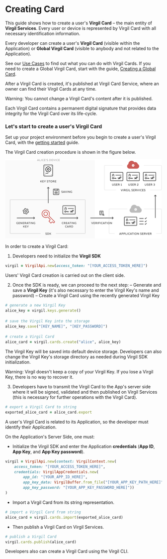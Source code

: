 # Creating Card

This guide shows how to create a user's **Virgil Card** – the main entity of **Virgil Services**. Every user or device is represented by Virgil Card with all necessary identification information.

Every developer can create a user's **Virgil Card** (visible within the Application) or **Global Virgil Card** (visible to anybody and not related to the Application).

See our [Use Cases](https://github.com/VirgilSecurity/virgil-sdk-ruby/tree/docs-review/documentation/get-started) to find out what you can do with Virgil Cards. If you need to create a Global Virgil Card, start with the guide, [Creating a Global Card](https://github.com/VirgilSecurity/virgil-sdk-ruby/blob/docs-review/documentation/guides/virgil-card/creating-global-card.md).

After a Virgil Card is created, it's published at Virgil Card Service, where an owner can find their Virgil Cards at any time.

Warning: You cannot change a Virgil Card's content after it is published.

Each Virgil Card contains a  permanent digital signature that provides data integrity for the Virgil Card over its life-cycle.



### Let's start to create a user's Virgil Card

Set up your project environment before you begin to create a user's Virgil Card, with the [getting started](https://github.com/VirgilSecurity/virgil-sdk-ruby/blob/docs-review/documentation/guides/configuration/client-configuration.md) guide.


The Virgil Card creation procedure is shown in the figure below.

![Virgil Card Generation](https://github.com/VirgilSecurity/virgil-sdk-ruby/blob/docs-review/documentation/img/Card_introduct.png "Create Virgil Card")


In order to create a Virgil Card:

1. Developers need to initialize the **Virgil SDK**

```ruby
virgil = VirgilApi.new(access_token: "[YOUR_ACCESS_TOKEN_HERE]")
```

Users' Virgil Card creation is carried out on the client side.

2. Once the SDK is ready, we can proceed to the next step:
  – Generate and save a **Virgil Key** (it's also necessary to enter the Virgil Key's name and password)
  – Create a Virgil Card using the recently generated Virgil Key


  ```ruby
  # generate a new Virgil Key
  alice_key = virgil.keys.generate()

  # save the Virgil Key into the storage
  alice_key.save("[KEY_NAME]", "[KEY_PASSWORD]")

  # create a Virgil Card
  alice_card = virgil.cards.create("alice", alice_key)
  ```


The Virgil Key will be saved into default device storage. Developers can also change the Virgil Key's storage directory as needed during Virgil SDK initialization.

Warning: Virgil doesn't keep a copy of your Virgil Key. If you lose a Virgil Key, there is no way to recover it.

3. Developers have to transmit the Virgil Card to the App's server side where it will be signed, validated and then published on Virgil Services (this is necessary for further operations with the Virgil Card).

```ruby
# export a Virgil Card to string
exported_alice_card = alice_card.export
```

A user's Virgil Card is related to its Application, so the developer must identify their Application.

On the Application's Server Side, one must:

 - Initialize the Virgil SDK and enter the Application **credentials** (**App ID**, **App Key**, and **App Key password**).

 ```ruby
 virgil = VirgilApi.new(context: VirgilContext.new(
     access_token: "[YOUR_ACCESS_TOKEN_HERE]",
     credentials: VirgilAppCredentials.new(
         app_id: "[YOUR_APP_ID_HERE]",
         app_key_data: VirgilBuffer.from_file("[YOUR_APP_KEY_PATH_HERE]"),
         app_key_password: "[YOUR_APP_KEY_PASSWORD_HERE]"))
 )
 ```

-  Import a Virgil Card from its string representation.

```ruby
# import a Virgil Card from string
alice_card = virgil.cards.import(exported_alice_card)
```

-  Then publish a Virgil Card on Virgil Services.

```ruby
# publish a Virgil Card
virgil.cards.publish(alice_card)
```

Developers also can create a Virgil Card using the Virgil CLI.
